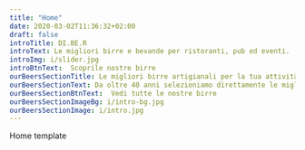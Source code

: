 ```yaml
---
title: "Home"
date: 2020-03-02T11:36:32+02:00
draft: false
introTitle: DI.BE.R
introText: Le migliori birre e bevande per ristoranti, pub ed eventi.
introImg: i/slider.jpg
introBtnText:  Scoprile nostre birre
ourBeersSectionTitle: Le migliori birre artigianali per la tua attività.
ourBeersSectionText: Da oltre 40 anni selezioniamo direttamente le migliori birre artigianali italiane ed estere (Germania, Austria, Inghilterra e Belgio). I nostri beer sommelier non solo individuano i migliori birrifici italiani e stranieri, ma sono anche in grado di consigliarti e guidarti nella scelta delle migliori birre per il tuo pubblico. Siamo inoltre in grado di garantire l’esclusività territoriale delle birre speciali più pregiate.
ourBeersSectionBtnText:  Vedi tutte le nostre birre
ourBeersSectionImageBg: i/intro-bg.jpg
ourBeersSectionImage: i/intro.jpg
---
```


Home template
